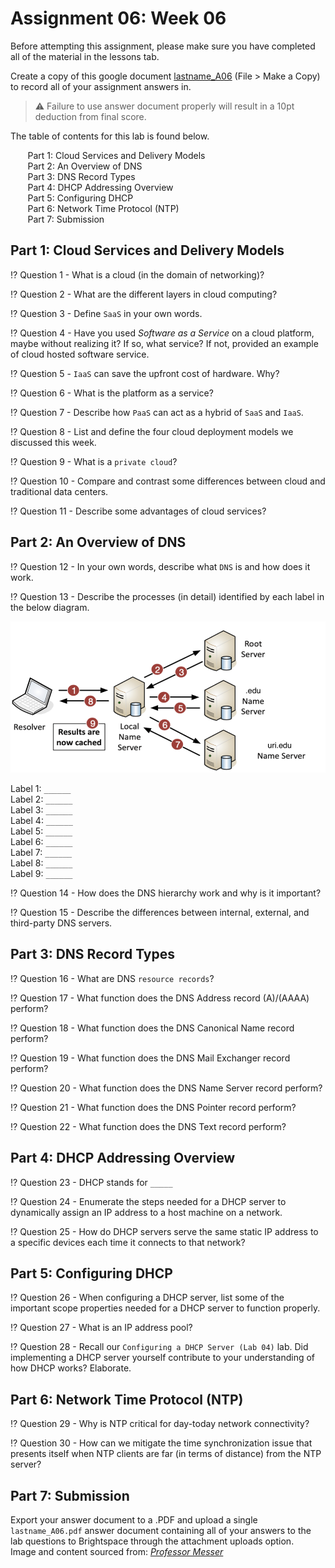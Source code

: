 # Assignment 06: Week 06

Before attempting this assignment, please make sure you have completed all of the material in the lessons tab. 

Create a copy of this google document [lastname_A06](https://docs.google.com/document/d/1errpu2Oddl07luKu4roTlh7EOjUXfnd90RzgjXCI2oE/edit?usp=sharing) (File > Make a Copy) to record all of your assignment answers in.

> :warning: Failure to use answer document properly will result in a 10pt deduction from final score.

The table of contents for this lab is found below.

&nbsp;&nbsp;&nbsp;&nbsp;&nbsp;&nbsp; Part 1: Cloud Services and Delivery Models <br>
&nbsp;&nbsp;&nbsp;&nbsp;&nbsp;&nbsp; Part 2: An Overview of DNS <br>
&nbsp;&nbsp;&nbsp;&nbsp;&nbsp;&nbsp; Part 3: DNS Record Types <br>
&nbsp;&nbsp;&nbsp;&nbsp;&nbsp;&nbsp; Part 4: DHCP Addressing Overview <br>
&nbsp;&nbsp;&nbsp;&nbsp;&nbsp;&nbsp; Part 5: Configuring DHCP <br>
&nbsp;&nbsp;&nbsp;&nbsp;&nbsp;&nbsp; Part 6: Network Time Protocol (NTP) <br>
&nbsp;&nbsp;&nbsp;&nbsp;&nbsp;&nbsp; Part 7: Submission <br>

## Part 1: Cloud Services and Delivery Models

:interrobang: Question 1 - What is a cloud (in the domain of networking)? <br>

:interrobang: Question 2 - What are the different layers in cloud computing?<be>

:interrobang: Question 3 - Define `SaaS` in your own words. <br>

:interrobang: Question 4 - Have you used *Software as a Service* on a cloud platform, maybe without realizing it? If so, what service? If not, provided an example of cloud hosted software service.<br>

:interrobang: Question 5 - `IaaS` can save the upfront cost of hardware. Why? <br>

:interrobang: Question 6 - What is the platform as a service? <br>

:interrobang: Question 7 - Describe how `PaaS` can act as a hybrid of `SaaS` and `IaaS`. <br>

:interrobang: Question 8 - List and define the four cloud deployment models we discussed this week.<br>

:interrobang: Question 9 - What is a `private cloud`?  <br>

:interrobang: Question 10 - Compare and contrast some differences between cloud and traditional data centers. <br>

:interrobang: Question 11 - Describe some advantages of cloud services? <br>

## Part 2: An Overview of DNS

:interrobang: Question 12 - In your own words, describe what `DNS` is and how does it work.<br>

:interrobang: Question 13 - Describe the processes (in detail) identified by each label in the below diagram. <br>

<img src="images/fig1.png">

Label 1: `______` <br>
Label 2: `______`<br>
Label 3: `______`<br>
Label 4: `______`<br>
Label 5: `______`<br>
Label 6: `______`<br>
Label 7: `______`<br>
Label 8: `______`<br>
Label 9: `______`<br>

:interrobang: Question 14 - How does the DNS hierarchy work and why is it important? <br>

:interrobang: Question 15 - Describe the differences between internal, external, and third-party DNS servers. <br>

## Part 3: DNS Record Types

:interrobang: Question 16 - What are DNS `resource records`? <br>

:interrobang: Question 17 - What function does the DNS Address record (A)/(AAAA) perform? <br>

:interrobang: Question 18 - What function does the DNS Canonical Name record perform? <br>

:interrobang: Question 19 - What function does the DNS Mail Exchanger record perform?<br>

:interrobang: Question 20 - What function does the DNS Name Server record perform?<br>

:interrobang: Question 21 - What function does the DNS Pointer record perform?<br>

:interrobang: Question 22 - What function does the DNS Text record perform?<br>


## Part 4: DHCP Addressing Overview

:interrobang: Question 23 - DHCP stands for `_____` <br>

:interrobang: Question 24 - Enumerate the steps needed for a DHCP server to dynamically assign an IP address to a host machine on a network.  <br>

:interrobang: Question 25 - How do DHCP servers serve the same static IP address to a specific devices each time it connects to that network? <br>

## Part 5: Configuring DHCP

:interrobang: Question 26 - When configuring a DHCP server, list some of the important scope properties needed for a DHCP server to function properly. <br>

:interrobang: Question 27 - What is an IP address pool? <br>

:interrobang: Question 28 - Recall our `Configuring a DHCP Server (Lab 04)` lab. Did implementing a DHCP server yourself contribute to your understanding of how DHCP works? Elaborate. <br>

## Part 6: Network Time Protocol (NTP)

:interrobang: Question 29 - Why is NTP critical for day-today network connectivity? <br>

:interrobang: Question 30 - How can we mitigate the time synchronization issue that presents itself when NTP clients are far (in terms of distance) from the NTP server? <br>

## Part 7: Submission

Export your answer document to a .PDF and upload a single `lastname_A06.pdf` answer document containing all of your answers to the lab questions to Brightspace through the attachment uploads option. <br> Image and content sourced from: *[Professor Messer](https://www.professormesser.com/)*
